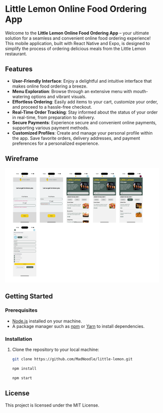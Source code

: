 # Little Lemon Online Food Ordering App

Welcome to the **Little Lemon Online Food Ordering App** – your ultimate solution for a seamless and convenient online food ordering experience! This mobile application, built with React Native and Expo, is designed to simplify the process of ordering delicious meals from the Little Lemon restaurant.

## Features

- **User-Friendly Interface**: Enjoy a delightful and intuitive interface that makes online food ordering a breeze.
- **Menu Exploration**: Browse through an extensive menu with mouth-watering options and vibrant visuals.
- **Effortless Ordering**: Easily add items to your cart, customize your order, and proceed to a hassle-free checkout.
- **Real-Time Order Tracking**: Stay informed about the status of your order in real-time, from preparation to delivery.
- **Secure Payments**: Experience secure and convenient online payments, supporting various payment methods.
- **Customized Profiles**: Create and manage your personal profile within the app. Save favorite orders, delivery addresses, and payment preferences for a personalized experience.

## Wireframe
![Alt wireframe](https://github.com/MadNoodle/little-lemon/blob/main/Little_lemon.png?raw=true)

## Getting Started

### Prerequisites

- [Node.js](https://nodejs.org/) installed on your machine.
- A package manager such as [npm](https://www.npmjs.com/) or [Yarn](https://yarnpkg.com/) to install dependencies.

### Installation

1. Clone the repository to your local machine:

   ```bash
   git clone https://github.com/MadNoodle/little-lemon.git
   ```

    ```bash
    npm install 
    ```

    ```bash
    npm start 
    ```
## License
This project is licensed under the MIT License.